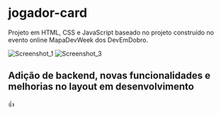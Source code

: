 # jogador-card
Projeto em HTML, CSS e JavaScript baseado no projeto construído no evento online MapaDevWeek dos DevEmDobro.



![Screenshot_1](https://user-images.githubusercontent.com/100532696/200724776-093fc56b-f0dd-47b0-bf2e-652a9edd7776.png)
![Screenshot_3](https://user-images.githubusercontent.com/100532696/200725692-e8431d62-5b95-4d33-85c4-1e7069929dae.png)

<h2>Adição de backend, novas funcionalidades e melhorias no layout em desenvolvimento</h2>


👍
